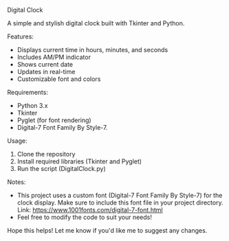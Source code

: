 Digital Clock

A simple and stylish digital clock built with Tkinter and Python.

Features:

- Displays current time in hours, minutes, and seconds
- Includes AM/PM indicator
- Shows current date
- Updates in real-time
- Customizable font and colors

Requirements:

- Python 3.x
- Tkinter
- Pyglet (for font rendering)
- Digital-7 Font Family By Style-7. 

Usage:

1. Clone the repository
2. Install required libraries (Tkinter and Pyglet)
3. Run the script (DigitalClock.py)

Notes:

- This project uses a custom font (Digital-7 Font Family By Style-7) for the clock display. Make sure to include this font file in your project directory. Link: https://www.1001fonts.com/digital-7-font.html
- Feel free to modify the code to suit your needs!

Hope this helps! Let me know if you'd like me to suggest any changes.
